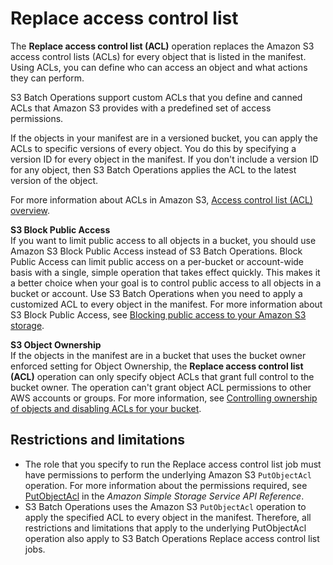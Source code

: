 # Replace access control list<a name="batch-ops-put-object-acl"></a>

The **Replace access control list \(ACL\)** operation replaces the Amazon S3 access control lists \(ACLs\) for every object that is listed in the manifest\. Using ACLs, you can define who can access an object and what actions they can perform\.

S3 Batch Operations support custom ACLs that you define and canned ACLs that Amazon S3 provides with a predefined set of access permissions\.

If the objects in your manifest are in a versioned bucket, you can apply the ACLs to specific versions of every object\. You do this by specifying a version ID for every object in the manifest\. If you don't include a version ID for any object, then S3 Batch Operations applies the ACL to the latest version of the object\.

For more information about ACLs in Amazon S3, [Access control list \(ACL\) overview](acl-overview.md)\.

**S3 Block Public Access**  
If you want to limit public access to all objects in a bucket, you should use Amazon S3 Block Public Access instead of S3 Batch Operations\. Block Public Access can limit public access on a per\-bucket or account\-wide basis with a single, simple operation that takes effect quickly\. This makes it a better choice when your goal is to control public access to all objects in a bucket or account\. Use S3 Batch Operations when you need to apply a customized ACL to every object in the manifest\. For more information about S3 Block Public Access, see [Blocking public access to your Amazon S3 storage](access-control-block-public-access.md)\.

**S3 Object Ownership**  
If the objects in the manifest are in a bucket that uses the bucket owner enforced setting for Object Ownership, the **Replace access control list \(ACL\)** operation can only specify object ACLs that grant full control to the bucket owner\. The operation can't grant object ACL permissions to other AWS accounts or groups\. For more information, see [Controlling ownership of objects and disabling ACLs for your bucket](about-object-ownership.md)\.

## Restrictions and limitations<a name="batch-ops-put-object-acl-restrictions"></a>
+ The role that you specify to run the Replace access control list job must have permissions to perform the underlying Amazon S3 `PutObjectAcl` operation\. For more information about the permissions required, see [PutObjectAcl](https://docs.aws.amazon.com/AmazonS3/latest/API/API_PutObjectAcl.html) in the *Amazon Simple Storage Service API Reference*\.
+ S3 Batch Operations uses the Amazon S3 `PutObjectAcl` operation to apply the specified ACL to every object in the manifest\. Therefore, all restrictions and limitations that apply to the underlying PutObjectAcl operation also apply to S3 Batch Operations Replace access control list jobs\.